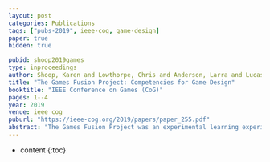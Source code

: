 ```yaml
---
layout: post
categories: Publications
tags: ["pubs-2019", ieee-cog, game-design]
paper: true
hidden: true

pubid: shoop2019games
type: inproceedings
author: Shoop, Karen and Lowthorpe, Chris and Anderson, Larra and Lucas, Simon
title: "The Games Fusion Project: Competencies for Game Design"
booktitle: "IEEE Conference on Games (CoG)"
pages: 1--4
year: 2019
venue: ieee cog
puburl: "https://ieee-cog.org/2019/papers/paper_255.pdf"
abstract: "The Games Fusion Project was an experimental learning experience that mirrored commercial realities and processes in order to wrap the core game-making skills in a fusion of wider industry-relevant competencies. This provided both contextual knowledge and exposed participants to failure and reflection, foregrounding the importance of iterative learning loops, foundational in creative digital industry design processes as well as  (experiential) learning paradigms. This project has explored how the relevance of game design for education lies not only in the creative, communication and project management competencies exposed in the game design process but also how this can be abstracted to inform project curriculum development more widely." 
---
```


* content
{:toc}


